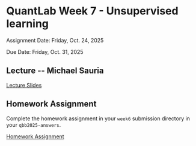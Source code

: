 # QuantLab Week 7 - Unsupervised learning

Assignment Date: Friday, Oct. 24, 2025

Due Date: Friday, Oct. 31, 2025

## Lecture -- Michael Sauria

[Lecture Slides](https://docs.google.com/presentation/d/1HfJwwHprSNN5v7QMiNTjthtAyz_aKtLhfeWlcqeNjCc/edit?usp=sharing)

## Homework Assignment

Complete the homework assignment in your `week6` submission directory in your `qbb2025-answers`.

[Homework Assignment](../assignments/lab/unsupervised_learning/assignment/)
